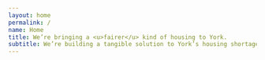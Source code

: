 ```yaml
---
layout: home
permalink: /
name: Home
title: We’re bringing a <u>fairer</u> kind of housing to York.
subtitle: We’re building a tangible solution to York’s housing shortage – by creating financially and environmentally sustainable homes designed to deliver a real sense of community.
---
```

